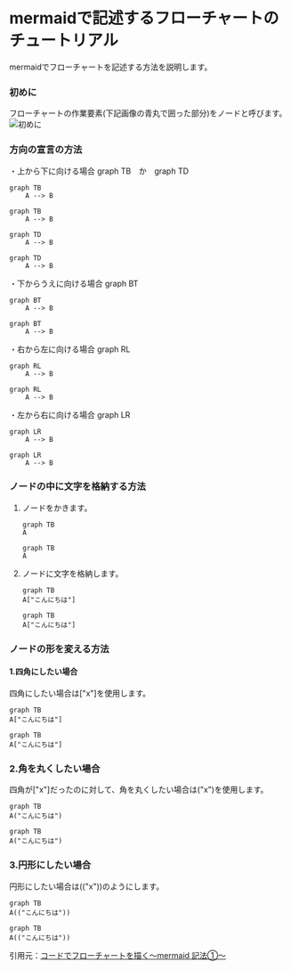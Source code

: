 # mermaidで記述するフローチャートのチュートリアル
mermaidでフローチャートを記述する方法を説明します。

### 初めに
フローチャートの作業要素(下記画像の青丸で囲った部分)をノードと呼びます。
![初めに](images/first.avif)

### 方向の宣言の方法
・上から下に向ける場合
graph TB　か　graph TD
```
graph TB
    A --> B
```
```mermaid
graph TB
    A --> B
```
```
graph TD
    A --> B
```
```mermaid
graph TD
    A --> B
```
・下からうえに向ける場合
graph BT
```
graph BT
    A --> B
```
```mermaid
graph BT
    A --> B
```
・右から左に向ける場合
graph RL
```
graph RL
    A --> B
```
```mermaid
graph RL
    A --> B
```
・左から右に向ける場合
graph LR
```
graph LR
    A --> B
```
```mermaid
graph LR
    A --> B
```
### ノードの中に文字を格納する方法
1. ノードをかきます。
    ```
    graph TB
    A
    ```
    ```mermaid
    graph TB
    A
    ```
2. ノードに文字を格納します。
    ```
    graph TB
    A["こんにちは"]
    ```
    ```mermaid
    graph TB
    A["こんにちは"]
    ```
### ノードの形を変える方法
#### 1.四角にしたい場合
四角にしたい場合は["x"]を使用します。
```
graph TB
A["こんにちは"]
```
```mermaid
graph TB
A["こんにちは"]
```
### 2.角を丸くしたい場合
四角が["x"]だったのに対して、角を丸くしたい場合は("x")を使用します。
```
graph TB
A("こんにちは")
```
```mermaid
graph TB
A("こんにちは")
```
### 3.円形にしたい場合
円形にしたい場合は(("x"))のようにします。
```
graph TB
A(("こんにちは"))
```
```mermaid
graph TB
A(("こんにちは"))
```
引用元：[コードでフローチャートを描く～mermaid 記法①～](https://qiita.com/miriwo/items/24eb66a9800041d87ce3)